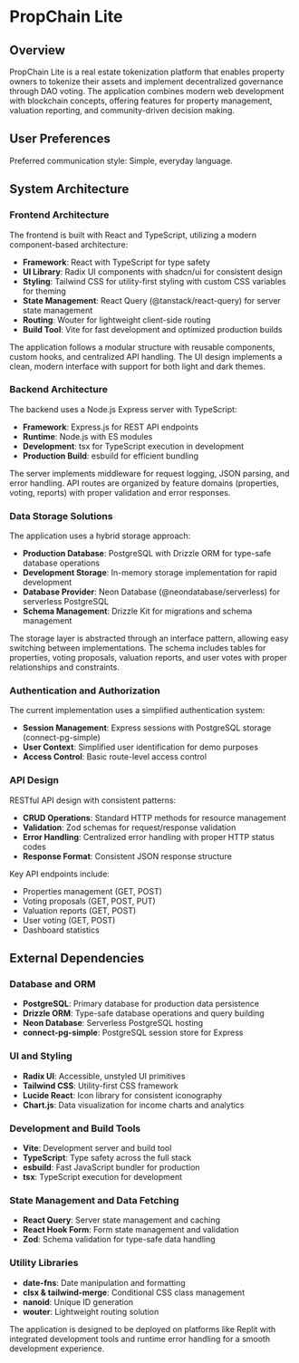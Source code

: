 # PropChain Lite

## Overview

PropChain Lite is a real estate tokenization platform that enables property owners to tokenize their assets and implement decentralized governance through DAO voting. The application combines modern web development with blockchain concepts, offering features for property management, valuation reporting, and community-driven decision making.

## User Preferences

Preferred communication style: Simple, everyday language.

## System Architecture

### Frontend Architecture
The frontend is built with React and TypeScript, utilizing a modern component-based architecture:
- **Framework**: React with TypeScript for type safety
- **UI Library**: Radix UI components with shadcn/ui for consistent design
- **Styling**: Tailwind CSS for utility-first styling with custom CSS variables for theming
- **State Management**: React Query (@tanstack/react-query) for server state management
- **Routing**: Wouter for lightweight client-side routing
- **Build Tool**: Vite for fast development and optimized production builds

The application follows a modular structure with reusable components, custom hooks, and centralized API handling. The UI design implements a clean, modern interface with support for both light and dark themes.

### Backend Architecture
The backend uses a Node.js Express server with TypeScript:
- **Framework**: Express.js for REST API endpoints
- **Runtime**: Node.js with ES modules
- **Development**: tsx for TypeScript execution in development
- **Production Build**: esbuild for efficient bundling

The server implements middleware for request logging, JSON parsing, and error handling. API routes are organized by feature domains (properties, voting, reports) with proper validation and error responses.

### Data Storage Solutions
The application uses a hybrid storage approach:
- **Production Database**: PostgreSQL with Drizzle ORM for type-safe database operations
- **Development Storage**: In-memory storage implementation for rapid development
- **Database Provider**: Neon Database (@neondatabase/serverless) for serverless PostgreSQL
- **Schema Management**: Drizzle Kit for migrations and schema management

The storage layer is abstracted through an interface pattern, allowing easy switching between implementations. The schema includes tables for properties, voting proposals, valuation reports, and user votes with proper relationships and constraints.

### Authentication and Authorization
The current implementation uses a simplified authentication system:
- **Session Management**: Express sessions with PostgreSQL storage (connect-pg-simple)
- **User Context**: Simplified user identification for demo purposes
- **Access Control**: Basic route-level access control

### API Design
RESTful API design with consistent patterns:
- **CRUD Operations**: Standard HTTP methods for resource management
- **Validation**: Zod schemas for request/response validation
- **Error Handling**: Centralized error handling with proper HTTP status codes
- **Response Format**: Consistent JSON response structure

Key API endpoints include:
- Properties management (GET, POST)
- Voting proposals (GET, POST, PUT)
- Valuation reports (GET, POST)
- User voting (GET, POST)
- Dashboard statistics

## External Dependencies

### Database and ORM
- **PostgreSQL**: Primary database for production data persistence
- **Drizzle ORM**: Type-safe database operations and query building
- **Neon Database**: Serverless PostgreSQL hosting
- **connect-pg-simple**: PostgreSQL session store for Express

### UI and Styling
- **Radix UI**: Accessible, unstyled UI primitives
- **Tailwind CSS**: Utility-first CSS framework
- **Lucide React**: Icon library for consistent iconography
- **Chart.js**: Data visualization for income charts and analytics

### Development and Build Tools
- **Vite**: Development server and build tool
- **TypeScript**: Type safety across the full stack
- **esbuild**: Fast JavaScript bundler for production
- **tsx**: TypeScript execution for development

### State Management and Data Fetching
- **React Query**: Server state management and caching
- **React Hook Form**: Form state management and validation
- **Zod**: Schema validation for type-safe data handling

### Utility Libraries
- **date-fns**: Date manipulation and formatting
- **clsx & tailwind-merge**: Conditional CSS class management
- **nanoid**: Unique ID generation
- **wouter**: Lightweight routing solution

The application is designed to be deployed on platforms like Replit with integrated development tools and runtime error handling for a smooth development experience.